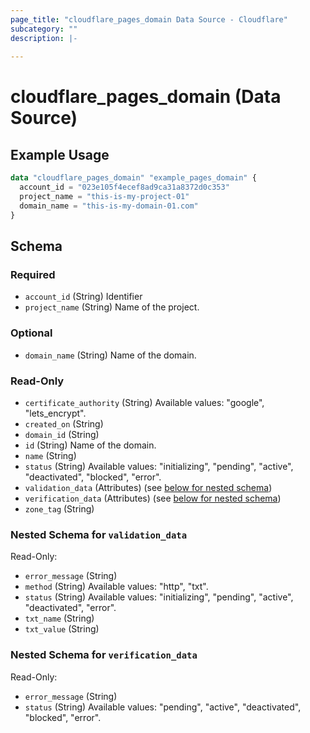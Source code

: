 ```yaml
---
page_title: "cloudflare_pages_domain Data Source - Cloudflare"
subcategory: ""
description: |-
  
---
```


# cloudflare_pages_domain (Data Source)



## Example Usage

```terraform
data "cloudflare_pages_domain" "example_pages_domain" {
  account_id = "023e105f4ecef8ad9ca31a8372d0c353"
  project_name = "this-is-my-project-01"
  domain_name = "this-is-my-domain-01.com"
}
```

<!-- schema generated by tfplugindocs -->
## Schema

### Required

- `account_id` (String) Identifier
- `project_name` (String) Name of the project.

### Optional

- `domain_name` (String) Name of the domain.

### Read-Only

- `certificate_authority` (String) Available values: "google", "lets_encrypt".
- `created_on` (String)
- `domain_id` (String)
- `id` (String) Name of the domain.
- `name` (String)
- `status` (String) Available values: "initializing", "pending", "active", "deactivated", "blocked", "error".
- `validation_data` (Attributes) (see [below for nested schema](#nestedatt--validation_data))
- `verification_data` (Attributes) (see [below for nested schema](#nestedatt--verification_data))
- `zone_tag` (String)

<a id="nestedatt--validation_data"></a>
### Nested Schema for `validation_data`

Read-Only:

- `error_message` (String)
- `method` (String) Available values: "http", "txt".
- `status` (String) Available values: "initializing", "pending", "active", "deactivated", "error".
- `txt_name` (String)
- `txt_value` (String)


<a id="nestedatt--verification_data"></a>
### Nested Schema for `verification_data`

Read-Only:

- `error_message` (String)
- `status` (String) Available values: "pending", "active", "deactivated", "blocked", "error".


